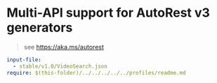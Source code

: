 # Multi-API support for AutoRest v3 generators

> see https://aka.ms/autorest

``` yaml $(enable-multi-api)
input-file:
  - stable/v1.0/VideoSearch.json
require: $(this-folder)/../../../../../profiles/readme.md
```
